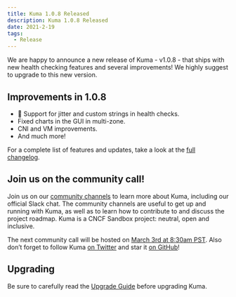 ```yaml
---
title: Kuma 1.0.8 Released
description: Kuma 1.0.8 Released
date: 2021-2-19
tags:
  - Release
---
```


We are happy to announce a new release of Kuma - v1.0.8 - that ships with new health checking features and several improvements! We highly suggest to upgrade to this new version.

## Improvements in 1.0.8

* 🚀 Support for jitter and custom strings in health checks.
* Fixed charts in the GUI in multi-zone.
* CNI and VM improvements.
* And much more!

For a complete list of features and updates, take a look at the [full changelog](https://github.com/kumahq/kuma/blob/master/CHANGELOG.md).

## Join us on the community call!

Join us on our [community channels](https://kuma.io/community/) to learn more about Kuma, including our official Slack chat. The community channels are useful to get up and running with Kuma, as well as to learn how to contribute to and discuss the project roadmap. Kuma is a CNCF Sandbox project: neutral, open and inclusive.

The next community call will be hosted on [March 3rd at 8:30am PST](https://kuma.io/community/). Also don’t forget to follow Kuma [on Twitter](https://twitter.com/kumamesh) and star it [on GitHub](https://github.com/kumahq/kuma)!

## Upgrading

Be sure to carefully read the [Upgrade Guide](https://github.com/kumahq/kuma/blob/master/UPGRADE.md) before upgrading Kuma.